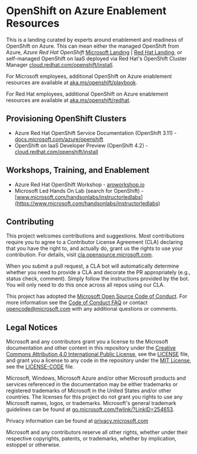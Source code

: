 # OpenShift on Azure Enablement Resources

This is a landing curated by experts around enablement and readiness of OpenShift on Azure. This can mean either the managed OpenShift from Azure, *Azure Red Hat OpenShift* [Microsoft Landing](https://azure.microsoft.com/services/openshift/) | [Red Hat Landing](https://www.openshift.com/products/azure-openshift), or self-managed OpenShift on IaaS deployed via Red Hat's OpenShift Cluster Manager [cloud.redhat.com/openshift/install](https://cloud.redhat.com/openshift/install/).

For Microsoft employees, additional OpenShift on Azure enablement resources are available at [aka.ms/openshift/playbook](https://aka.ms/openshift/playbook).

For Red Hat employees, additional OpenShift on Azure enablement resources are available at [aka.ms/openshift/redhat](https://aka.ms/openshift/redhat).

## Provisioning OpenShift Clusters

- Azure Red Hat OpenShift Service Documentation (OpenShift 3.11) - [docs.microsoft.com/azure/openshift](https://docs.microsoft.com/azure/openshift)
- OpenShift on IaaS Developer Preview (OpenShift 4.2) - [cloud.redhat.com/openshift/install](https://cloud.redhat.com/openshift/install)

## Workshops, Training, and Enablement

- Azure Red Hat OpenShift Workshop - [aroworkshop.io](https://aroworkshop.io)
- Microsoft Led Hands On Lab (search for OpenShift) - [www.microsoft.com/handsonlabs/instructorledlabs](https://www.microsoft.com/handsonlabs/instructorledlabs)

## Contributing

This project welcomes contributions and suggestions.  Most contributions require you to agree to a Contributor License Agreement (CLA) declaring that you have the right to, and actually do, grant us the rights to use your contribution. For details, visit [cla.opensource.microsoft.com](https://cla.opensource.microsoft.com).

When you submit a pull request, a CLA bot will automatically determine whether you need to provide a CLA and decorate the PR appropriately (e.g., status check, comment). Simply follow the instructions provided by the bot. You will only need to do this once across all repos using our CLA.

This project has adopted the [Microsoft Open Source Code of Conduct](https://opensource.microsoft.com/codeofconduct/). For more information see the [Code of Conduct FAQ](https://opensource.microsoft.com/codeofconduct/faq/) or contact [opencode@microsoft.com](mailto:opencode@microsoft.com) with any additional questions or comments.

## Legal Notices

Microsoft and any contributors grant you a license to the Microsoft documentation and other content in this repository under the [Creative Commons Attribution 4.0 International Public License](https://creativecommons.org/licenses/by/4.0/legalcode), see the [LICENSE](LICENSE) file, and grant you a license to any code in the repository under the [MIT License](https://opensource.org/licenses/MIT), see the [LICENSE-CODE](LICENSE-CODE) file.

Microsoft, Windows, Microsoft Azure and/or other Microsoft products and services referenced in the documentation may be either trademarks or registered trademarks of Microsoft in the United States and/or other countries. The licenses for this project do not grant you rights to use any Microsoft names, logos, or trademarks. Microsoft's general trademark guidelines can be found at [go.microsoft.com/fwlink/?LinkID=254653](https://go.microsoft.com/fwlink/?LinkID=254653).

Privacy information can be found at [privacy.microsoft.com](https://privacy.microsoft.com/)

Microsoft and any contributors reserve all other rights, whether under their respective copyrights, patents, or trademarks, whether by implication, estoppel or otherwise.
